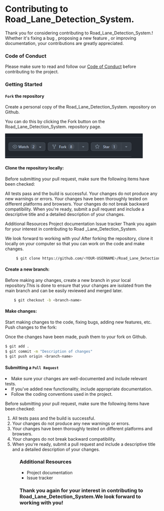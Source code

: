 # Contributing to Road_Lane_Detection_System.
Thank you for considering contributing to Road_Lane_Detection_System.!
Whether it's fixing a bug , proposing a new feature , or improving documentation, your contributions are greatly
appreciated.

### Code of Conduct
Please make sure to read and follow our <a href="code_of_conduct.md">Code of Conduct</a> before contributing to the project.

### Getting Started

#### `Fork` the repository

<p>Create a personal copy of the Road_Lane_Detection_System. repository on Github.</p>
<p>You can do this by clicking the Fork button on the Road_Lane_Detection_System. repository page.</p>

![fork button](fork.png)

#### Clone the repository locally:

Before submitting your pull request, make sure the following items have been checked:

All tests pass and the build is successful.
Your changes do not produce any new warnings or errors.
Your changes have been thoroughly tested on different platforms and browsers.
Your changes do not break backward compatibility.
When you're ready, submit a pull request and include a descriptive title and a detailed description of your changes.

Additional Resources
Project documentation
Issue tracker
Thank you again for your interest in contributing to Road
_Lane_Detection_System.

We look forward to working with you!
After forking the repository, clone it locally on your computer so that you can work on the code and make changes.
```bash
     $ git clone https://github.com/<YOUR-USERNAME>/Road_Lane_Detection_System..git
```
#### Create a new branch:
<p>Before making any changes, create a new branch in your local repository.This is done to ensure that your changes are isolated from the main branch and can be easily reviewed and merged later.</p>

```bash
    $ git checkout -b <branch-name>
```
#### Make changes:
<p> Start making changes to the code, fixing bugs, adding new features, etc.
Push changes to the fork:</p>

<p>Once the changes have been made, push them to your fork on Github.</p>

```bash
$ git add .
$ git commit -m "Description of changes"
$ git push origin <branch-name>
```
#### Submitting a `Pull Request`

<li>Make sure your changes are well-documented and include relevant tests.</li>
<li>If you've added new functionality, include appropriate documentation.</li>
<li>Follow the coding conventions used in the project.</li>

<p>Before submitting your pull request, make sure the following items have been checked:</p>
<ol>
 <li>All tests pass and the build is successful.</li>
 <li>Your changes do not produce any new warnings or errors.</li>
 <li>Your changes have been thoroughly tested on different platforms and browsers.</li>
 <li>Your changes do not break backward compatibility.</li>
 <li>When you're ready, submit a pull request and include a descriptive title and a detailed description of your changes.</li>
<ol>

### Additional Resources
- Project documentation
- Issue tracker

### Thank you again for your interest in contributing to Road_Lane_Detection_System.We look forward to working with you!
